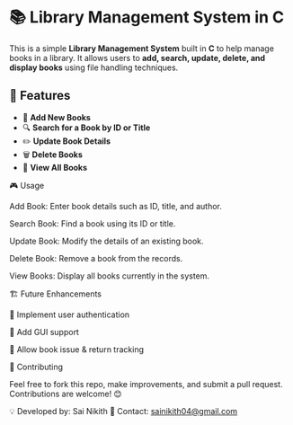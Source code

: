 # 📚 Library Management System in C

This is a simple **Library Management System** built in **C** to help manage books in a library. It allows users to **add, search, update, delete, and display books** using file handling techniques.

## 🚀 Features 

- 📖 **Add New Books**   
- 🔍 **Search for a Book by ID or Title**  
- ✏️ **Update Book Details**    
- 🗑️ **Delete Books**   
- 📜 **View All Books**   
  
  
🎮 Usage

Add Book: Enter book details such as ID, title, and author.


Search Book: Find a book using its ID or title.

Update Book: Modify the details of an existing book.

Delete Book: Remove a book from the records.

View Books: Display all books currently in the system.


🏗️ Future Enhancements

📌 Implement user authentication

📌 Add GUI support

📌 Allow book issue & return tracking

📝 Contributing

Feel free to fork this repo, make improvements, and submit a pull request. Contributions are welcome! 😊

💡 Developed by: Sai Nikith
📧 Contact: sainikith04@gmail.com
